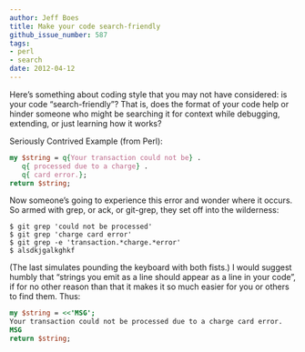 ```yaml
---
author: Jeff Boes
title: Make your code search-friendly
github_issue_number: 587
tags:
- perl
- search
date: 2012-04-12
---
```




Here’s something about coding style that you may not have considered: is your code “search-friendly”? That is, does the format of your code help or hinder someone who might be searching it for context while debugging, extending, or just learning how it works?

Seriously Contrived Example (from Perl):

```perl
my $string = q{Your transaction could not be} .
   q{ processed due to a charge} .
   q{ card error.};
return $string;
```

Now someone’s going to experience this error and wonder where it occurs. So armed with grep, or ack, or git-grep, they set off into the wilderness:

```nohighlight
$ git grep 'could not be processed'
$ git grep 'charge card error'
$ git grep -e 'transaction.*charge.*error'
$ alsdkjgalkghkf
```

(The last simulates pounding the keyboard with both fists.) I would suggest humbly that “strings you emit as a line should appear as a line in your code”, if for no other reason than that it makes it so much easier for you or others to find them. Thus:

```perl
my $string = <<'MSG';
Your transaction could not be processed due to a charge card error.
MSG
return $string;
```

